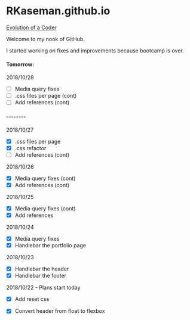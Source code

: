 # RKaseman.github.io

[Evolution of a Coder](https://rkaseman.github.io/)

Welcome to my nook of GitHub.

I started working on fixes and improvements because bootcamp is over.

#### Tomorrow:

2018/10/28
- [ ] Media query fixes
- [ ] .css files per page (cont)
- [ ] Add references (cont)

#### --------

2018/10/27
- [x] .css files per page
- [x] .css refactor
- [ ] Add references (cont)

2018/10/26
- [x] Media query fixes (cont)
- [x] Add references (cont)

2018/10/25
- [x] Media query fixes (cont)
- [x] Add references

2018/10/24
- [x] Media query fixes
- [x] Handlebar the portfolio page

2018/10/23
- [x] Handlebar the header
- [x] Handlebar the footer

2018/10/22 - Plans start today
- [x] Add reset css
- [x] Convert header from float to flexbox


